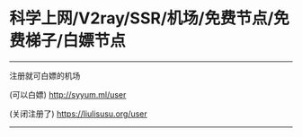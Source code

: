 # 科学上网/V2ray/SSR/机场/免费节点/免费梯子/白嫖节点

________________________________________________________

注册就可白嫖的机场

(可以白嫖)
http://syyum.ml/user

(关闭注册了)
https://liulisusu.org/user



________________________________________________________
